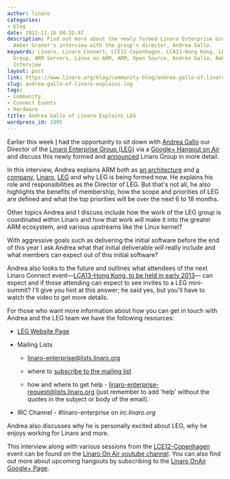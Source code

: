 ```yaml
---
author: linaro
categories:
- blog
date: 2012-11-16 04:32:47
description: Find out more about the newly formed Linaro Enterprise Group (LEG) from
  Amber Graner's interview with the group's director, Andrea Gallo.
keywords: Linaro, Linaro Connect, LCE12-Copenhagen, LCA13-Hong Kong, LEG, Linaro Enterprise
  Group, ARM Servers, Linux on ARM, ARM, Open Source, Andrea Gallo, Amber Graner,
  Interview
layout: post
link: https://www.linaro.org/blog/community-blog/andrea-gallo-of-linaro-explains-leg/
slug: andrea-gallo-of-linaro-explains-leg
tags:
- Community
- Connect Events
- Hardware
title: Andrea Gallo of Linaro Explains LEG
wordpress_id: 1995
---
```


Earlier this week [I](https://www.linaro.org/linux-on-arm/meet-the-team/amber-graner/) had the opportunity to sit down with [Andrea Gallo](https://www.linaro.org/linux-on-arm/meet-the-team/andrea-gallo/) our Director of the [Linaro Enterprise Group (LEG)](https://www.linaro.org/engineering/leg) via a [Google+ Hangout on Air](http://www.youtube.com/user/LinaroOnAir) and discuss this newly formed and [announced](https://www.linaro.org/news/industry-leaders-collaborate-to-accelerate-software-ecosystem-for-arm-servers-and-join-linaro/en/) Linaro Group in more detail.



In this interview, Andrea explains ARM both as [an architecture](http://en.wikipedia.org/wiki/ARM_architecture) and [a company](http://www.arm.com/about/index.php), [Linaro](https://www.linaro.org/), [LEG](https://www.linaro.org/engineering/leg) and why LEG is being formed now. He explains his role and responsibilities as the Director of LEG. But that's not all, he also highlights the benefits of membership, how the scope and priorities of LEG are defined and what the top priorities will be over the next 6 to 18 months.

Other topics Andrea and I discuss include how the work of the LEG group is coordinated within Linaro and how that work will make it into the greater ARM ecosystem, and various upstreams like the Linux kernel?

With aggressive goals such as delivering the initial software before the end of this year I ask Andrea what that initial deliverable will really include and what members can expect out of this initial software?

Andrea also looks to the future and outlines what attendees of the next Linaro Connect event—[LCA13-Hong Kong, to be held in early 2013](https://www.linaro.org/connect-resources/Q/lca13)— can expect and if those attending can expect to see invites to a LEG mini-summit? I'll give you hint at this answer; he said yes, but you'll have to watch the video to get more details.

For those who want more information about how you can get in touch with Andrea and the LEG team we have the following resources:

  * [LEG Website Page](https://www.linaro.org/engineering/leg)
  
  * Mailing Lists

    * [linaro-enterprise@lists.linaro.org ](mailto:linaro-enterprise@lists.linaro.org)


    * where to [subscribe to the mailing list](http://lists.linaro.org/mailman/listinfo/linaro-enterprise)


    * how and where to get help - [linaro-enterprise-request@lists.linaro.org](mailto:linaro-enterprise-request@lists.linaro.org) (just remember to add 'help' without the quotes in the subject or body of the email).

  * IRC Channel - #linaro-enterprise on _irc.linaro.org_


Andrea also discusses why he is personally excited about LEG, why he enjoys working for Linaro and more.

This interview along with various sessions from the [LCE12-Copenhagen](https://www.linaro.org/connect-resources/Q/lce12) event can be found on the [Linaro On Air youtube channel](http://www.youtube.com/user/LinaroOnAir). You can also find out more about upcoming hangouts by subscribing to the [Linaro OnAir Google+ Page](https://plus.google.com/u/0/116754366033915823792/posts).